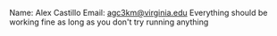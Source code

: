 Name: Alex Castillo
Email: agc3km@virginia.edu
Everything should be working fine as long as you don't try running anything

